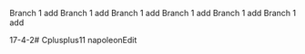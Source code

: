 Branch 1 add
Branch 1 add
Branch 1 add
Branch 1 add
Branch 1 add
Branch 1 add

17-4-2# Cplusplus11 napoleonEdit
